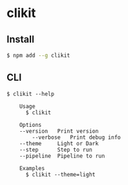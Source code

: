 # clikit

## Install

```bash
$ npm add --g clikit
```

## CLI

```
$ clikit --help

	Usage
	  $ clikit

	Options
    --version   Print version
		--verbose   Print debug info
    --theme     Light or Dark
    --step      Step to run
    --pipeline  Pipeline to run

	Examples
	  $ clikit --theme=light
```
